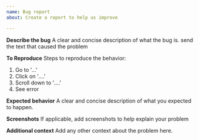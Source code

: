 ```yaml
---
name: Bug report
about: Create a report to help us improve

---
```


**Describe the bug**
A clear and concise description of what the bug is.
send the text that caused the problem 

**To Reproduce**
Steps to reproduce the behavior:
1. Go to '...'
2. Click on '....'
3. Scroll down to '....'
4. See error

**Expected behavior**
A clear and concise description of what you expected to happen.

**Screenshots**
If applicable, add screenshots to help explain your problem

**Additional context**
Add any other context about the problem here.
